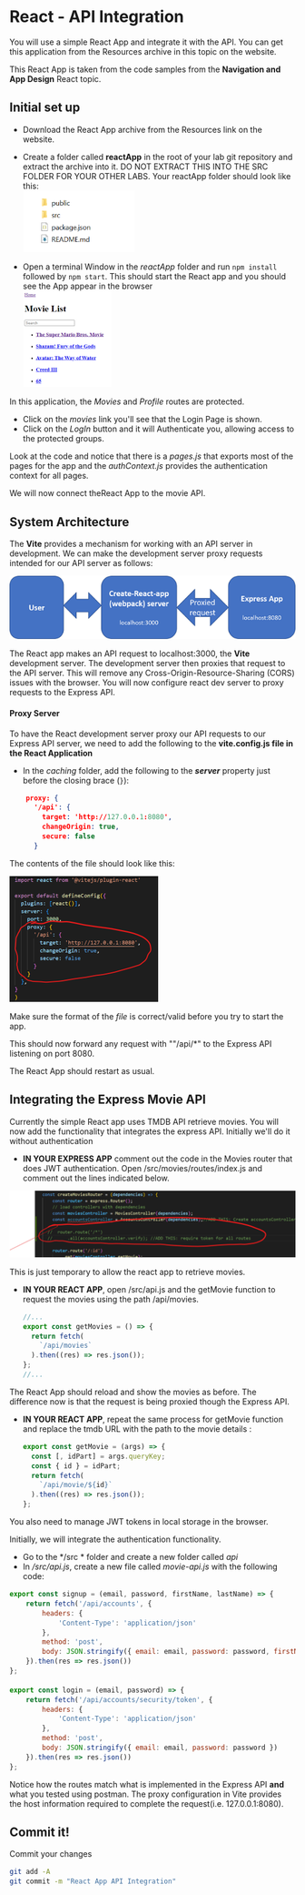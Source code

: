 # React - API Integration

You will use a simple React App and integrate it with the API. You can get this application from the Resources archive in this topic on the website.

This React App is taken from the code samples from the  **Navigation and App Design** React topic. 

## Initial set up

+ Download the React App archive from the Resources link on the website.
+ Create a folder called **reactApp** in the root of your lab git repository and extract the archive into it.  DO NOT EXTRACT THIS INTO THE SRC FOLDER FOR YOUR OTHER LABS. Your reactApp folder should look like this:  
  <img src="./img/7.png" alt="reactApp folder contents" style="zoom:67%;" />

+ Open a terminal Window in the *reactApp* folder and run ``npm install`` followed by ``npm start``. This should start the React app and you should see the App appear in the browser  
  <img src="./img/image-20230419152405509.png" alt="image-20230419152405509" style="zoom:50%;" />

In this application, the *Movies* and *Profile* routes are protected. 

+ Click on the *movies* link you'll see that the Login Page is shown. 
+ Click on the *LogIn* button and it will Authenticate you, allowing access to the protected groups.

Look at the code and notice that there is a *pages.js* that exports most of the  pages for the app and the *authContext.js* provides the authentication context for all pages.



We will now connect theReact App to the movie API. 

## System Architecture

The **Vite** provides a mechanism for working with an API server in development. We can make the development server proxy requests intended for our API server as follows:

![Development Architecture](./img/2.png)

The React app makes an API request to localhost:3000, the **Vite** development server. The development server then proxies that request to the API server. This will remove any Cross-Origin-Resource-Sharing (CORS) issues with the browser.
You will now configure react dev server to proxy requests to the Express API.

#### Proxy Server
To have the React development server proxy our API requests to our Express API server, we need to add the following to the **vite.config.js file in the React Application**

+ In the *caching* folder,  add the following to the ***server*** property just before the closing brace (``}``): 

```json
    proxy: {
      '/api': {
        target: 'http://127.0.0.1:8080',
        changeOrigin: true,
        secure: false
      }
```

The contents of the file should look like this:

<img src="./img/image-20230419160725498.png" alt="image-20230419160725498" style="zoom:50%;" />

Make sure the format of the *file* is correct/valid before you try to start the app.

This should now forward any request with ""/api/*" to the Express API listening on port 8080.

The React App should restart as usual. 

## Integrating the Express Movie API

Currently the simple React app uses TMDB API retrieve movies. You will now add the functionality that integrates the express API.  Initially we'll do it without authentication

+ **IN YOUR EXPRESS APP** comment out the code in the Movies router that does JWT authentication. Open /src/movies/routes/index.js and comment out the lines indicated below. 

 <img src="./img/image-20230419155745998.png" alt="image-20230419155745998" style="zoom:50%;" />

This is just temporary to allow the react app to retrieve movies.

+ **IN YOUR REACT APP**, open /src/api.js and the getMovie function to request the movies using the path /api/movies. 

  ~~~javascript
  //...
  export const getMovies = () => {
    return fetch(
      `/api/movies`
    ).then((res) => res.json());
  };
  //...
  ~~~



The React App should reload and show the movies as before. The difference now is that the request is being proxied though the Express API. 

+ **IN YOUR REACT APP**, repeat the same process for getMovie function and replace the tmdb URL with the path to the movie details :

  ~~~javascript
  export const getMovie = (args) => {
    const [, idPart] = args.queryKey;
    const { id } = idPart;
    return fetch(
      `/api/movie/${id}`
    ).then((res) => res.json());
  };
  ~~~





You also need to manage JWT tokens in local storage in the browser.

Initially, we will integrate the authentication functionality.

+ Go to the */src * folder and create a new folder called *api*
+ In  */src/api.js*, create a new file called *movie-api.js* with the following code:

```javascript
export const signup = (email, password, firstName, lastName) => {
    return fetch('/api/accounts', {
        headers: {
            'Content-Type': 'application/json'
        },
        method: 'post',
        body: JSON.stringify({ email: email, password: password, firstName: firstName, lastName: lastName })
    }).then(res => res.json())
};

export const login = (email, password) => {
    return fetch('/api/accounts/security/token', {
        headers: {
            'Content-Type': 'application/json'
        },
        method: 'post',
        body: JSON.stringify({ email: email, password: password })
    }).then(res => res.json())
};

```

Notice how the routes match what is implemented in the Express API **and** what you tested using postman. The proxy configuration in Vite provides the host information required to complete the request(i.e. 127.0.0.1:8080). 

## Commit it!
Commit your changes
~~~bash
git add -A
git commit -m "React App API Integration"
~~~